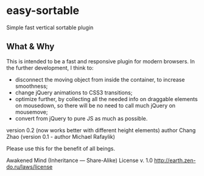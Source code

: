 # easy-sortable
Simple fast vertical sortable plugin

## What & Why
This is intended to be a fast and responsive plugin for modern browsers.
In the further development, I think to:
- disconnect the moving object from inside the container, to increase smoothness;
- change jQuery animations to CSS3 transitions;
- optimize further, by collecting all the needed info on draggable elements on mousedown, so there will be no need to call much jQuery on mousemove;
- convert from jQuery to pure JS as much as possible.

version 0.2 (now works better with different height elements)
author Chang Zhao
(version 0.1 - author Michael Rafaylik)

Please use this for the benefit of all beings.

Awakened Mind (Inheritance — Share-Alike) License v. 1.0
http://earth.zen-do.ru/laws/license
